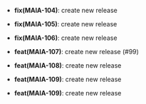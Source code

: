 * **fix(MAIA-104)**: create new release

* **fix(MAIA-105)**: create new release

* **fix(MAIA-106)**: create new release

* **feat(MAIA-107)**: create new release (#99)

* **feat(MAIA-108)**: create new release

* **feat(MAIA-109)**: create new release

* **feat(MAIA-109)**: create new release
